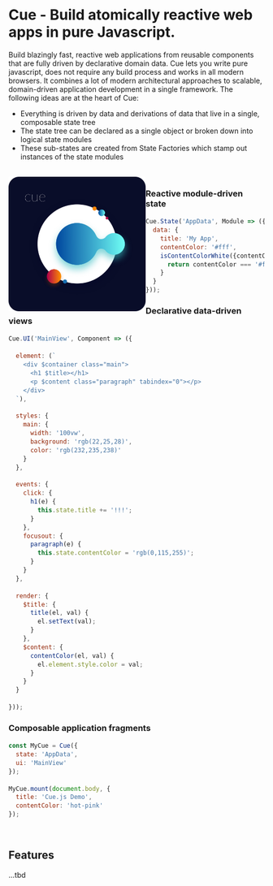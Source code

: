 # Cue - Build atomically reactive web apps in pure Javascript.

Build blazingly fast, reactive web applications from reusable components that are fully driven by declarative
domain data. Cue lets you write pure javascript, does not require any build process and works in all modern browsers.
It combines a lot of modern architectural approaches to scalable, domain-driven application development
in a single framework. The following ideas are at the heart of Cue:
- Everything is driven by data and derivations of data that live in a single, composable state tree
- The state tree can be declared as a single object or broken down into logical state modules
- These sub-states are created from State Factories which stamp out instances of the state modules


<br>
<img align="left" src="https://github.com/monokee/Cue/raw/master/CueLogo.png" alt="Cue Logo" width="270"/>

### Reactive module-driven state
```javascript
Cue.State('AppData', Module => ({
  data: {
    title: 'My App',
    contentColor: '#fff',
    isContentColorWhite({contentColor}) {
      return contentColor === '#fff'
    }
  }
}));
```
### Declarative data-driven views
```javascript
Cue.UI('MainView', Component => ({

  element: (`
    <div $container class="main">
      <h1 $title></h1>
      <p $content class="paragraph" tabindex="0"></p>
    </div>
  `),
  
  styles: {
    main: {
      width: '100vw',
      background: 'rgb(22,25,28)',
      color: 'rgb(232,235,238)'
    }
  },
  
  events: {
    click: {
      h1(e) {
        this.state.title += '!!!';
      }
    },
    focusout: {
      paragraph(e) {
        this.state.contentColor = 'rgb(0,115,255)';
      }
    }
  },
  
  render: {
    $title: {
      title(el, val) {
        el.setText(val);
      }
    },
    $content: {
      contentColor(el, val) {
        el.element.style.color = val;
      }
    }
  }
  
}));
```
### Composable application fragments
```javascript
const MyCue = Cue({
  state: 'AppData',
  ui: 'MainView'
});

MyCue.mount(document.body, {
  title: 'Cue.js Demo',
  contentColor: 'hot-pink'
});
```
<br>

## Features
...tbd
